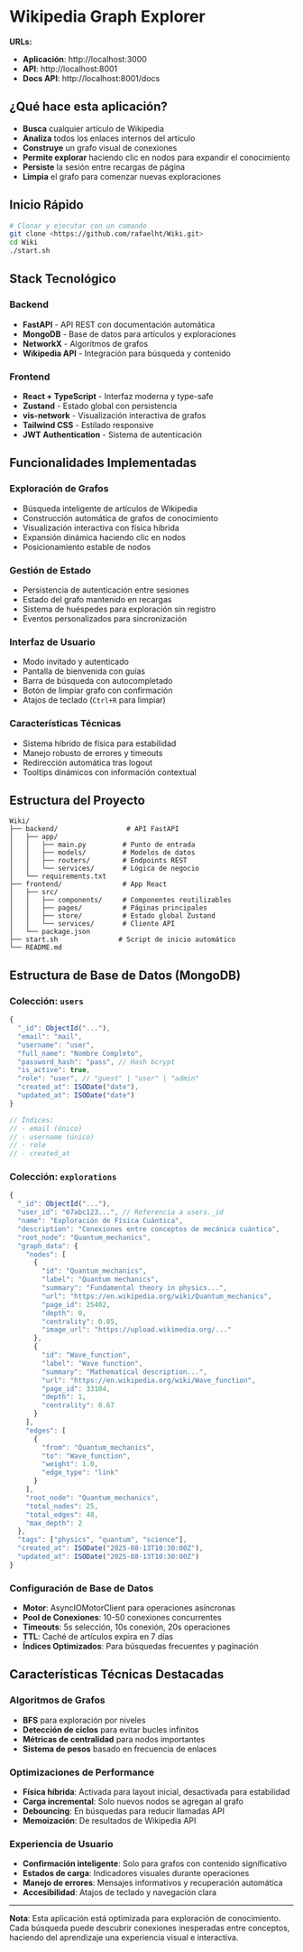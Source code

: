 # Wikipedia Graph Explorer

**URLs:**
- **Aplicación**: http://localhost:3000
- **API**: http://localhost:8001
- **Docs API**: http://localhost:8001/docs

## ¿Qué hace esta aplicación?

- **Busca** cualquier artículo de Wikipedia
- **Analiza** todos los enlaces internos del artículo
- **Construye** un grafo visual de conexiones
- **Permite explorar** haciendo clic en nodos para expandir el conocimiento
- **Persiste** la sesión entre recargas de página
- **Limpia** el grafo para comenzar nuevas exploraciones

## Inicio Rápido

```bash
# Clonar y ejecutar con un comando
git clone <https://github.com/rafaelht/Wiki.git>
cd Wiki
./start.sh
```
## Stack Tecnológico

### Backend
- **FastAPI** - API REST con documentación automática
- **MongoDB** - Base de datos para artículos y exploraciones
- **NetworkX** - Algoritmos de grafos
- **Wikipedia API** - Integración para búsqueda y contenido

### Frontend
- **React + TypeScript** - Interfaz moderna y type-safe
- **Zustand** - Estado global con persistencia
- **vis-network** - Visualización interactiva de grafos
- **Tailwind CSS** - Estilado responsive
- **JWT Authentication** - Sistema de autenticación

## Funcionalidades Implementadas

### Exploración de Grafos
- Búsqueda inteligente de artículos de Wikipedia
- Construcción automática de grafos de conocimiento
- Visualización interactiva con física híbrida
- Expansión dinámica haciendo clic en nodos
- Posicionamiento estable de nodos

### Gestión de Estado
- Persistencia de autenticación entre sesiones
- Estado del grafo mantenido en recargas
- Sistema de huéspedes para exploración sin registro
- Eventos personalizados para sincronización

### Interfaz de Usuario
- Modo invitado y autenticado
- Pantalla de bienvenida con guías
- Barra de búsqueda con autocompletado
- Botón de limpiar grafo con confirmación
- Atajos de teclado (`Ctrl+R` para limpiar)

### Características Técnicas
- Sistema híbrido de física para estabilidad
- Manejo robusto de errores y timeouts
- Redirección automática tras logout
- Tooltips dinámicos con información contextual

## Estructura del Proyecto

```
Wiki/
├── backend/                 # API FastAPI
│   ├── app/
│   │   ├── main.py         # Punto de entrada
│   │   ├── models/         # Modelos de datos
│   │   ├── routers/        # Endpoints REST
│   │   └── services/       # Lógica de negocio
│   └── requirements.txt
├── frontend/               # App React
│   ├── src/
│   │   ├── components/     # Componentes reutilizables
│   │   ├── pages/          # Páginas principales
│   │   ├── store/          # Estado global Zustand
│   │   └── services/       # Cliente API
│   └── package.json
├── start.sh               # Script de inicio automático
└── README.md
```

## Estructura de Base de Datos (MongoDB)

### **Colección: `users`**
```javascript
{
  "_id": ObjectId("..."),
  "email": "mail",
  "username": "user",
  "full_name": "Nombre Completo",
  "password_hash": "pass", // Hash bcrypt
  "is_active": true,
  "role": "user", // "guest" | "user" | "admin"
  "created_at": ISODate("date"),
  "updated_at": ISODate("date")
}

// Índices:
// - email (único)
// - username (único) 
// - role
// - created_at
```

### **Colección: `explorations`**
```javascript
{
  "_id": ObjectId("..."),
  "user_id": "67abc123...", // Referencia a users._id
  "name": "Exploración de Física Cuántica",
  "description": "Conexiones entre conceptos de mecánica cuántica",
  "root_node": "Quantum_mechanics",
  "graph_data": {
    "nodes": [
      {
        "id": "Quantum_mechanics",
        "label": "Quantum mechanics",
        "summary": "Fundamental theory in physics...",
        "url": "https://en.wikipedia.org/wiki/Quantum_mechanics",
        "page_id": 25402,
        "depth": 0,
        "centrality": 0.85,
        "image_url": "https://upload.wikimedia.org/..."
      },
      {
        "id": "Wave_function", 
        "label": "Wave function",
        "summary": "Mathematical description...",
        "url": "https://en.wikipedia.org/wiki/Wave_function",
        "page_id": 33104,
        "depth": 1,
        "centrality": 0.67
      }
    ],
    "edges": [
      {
        "from": "Quantum_mechanics",
        "to": "Wave_function", 
        "weight": 1.0,
        "edge_type": "link"
      }
    ],
    "root_node": "Quantum_mechanics",
    "total_nodes": 25,
    "total_edges": 48,
    "max_depth": 2
  },
  "tags": ["physics", "quantum", "science"],
  "created_at": ISODate("2025-08-13T10:30:00Z"),
  "updated_at": ISODate("2025-08-13T10:30:00Z")
}

```

### **Configuración de Base de Datos**
- **Motor**: AsyncIOMotorClient para operaciones asíncronas
- **Pool de Conexiones**: 10-50 conexiones concurrentes
- **Timeouts**: 5s selección, 10s conexión, 20s operaciones
- **TTL**: Caché de artículos expira en 7 días
- **Índices Optimizados**: Para búsquedas frecuentes y paginación

## Características Técnicas Destacadas

### Algoritmos de Grafos
- **BFS** para exploración por niveles
- **Detección de ciclos** para evitar bucles infinitos
- **Métricas de centralidad** para nodos importantes
- **Sistema de pesos** basado en frecuencia de enlaces

### Optimizaciones de Performance
- **Física híbrida**: Activada para layout inicial, desactivada para estabilidad
- **Carga incremental**: Solo nuevos nodos se agregan al grafo
- **Debouncing**: En búsquedas para reducir llamadas API
- **Memoización**: De resultados de Wikipedia API

### Experiencia de Usuario
- **Confirmación inteligente**: Solo para grafos con contenido significativo
- **Estados de carga**: Indicadores visuales durante operaciones
- **Manejo de errores**: Mensajes informativos y recuperación automática
- **Accesibilidad**: Atajos de teclado y navegación clara

---

**Nota**: Esta aplicación está optimizada para exploración de conocimiento. Cada búsqueda puede descubrir conexiones inesperadas entre conceptos, haciendo del aprendizaje una experiencia visual e interactiva.
